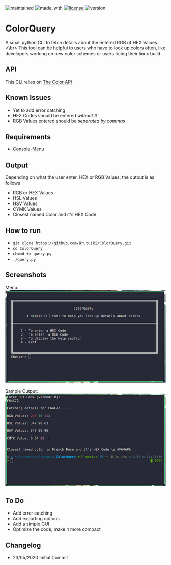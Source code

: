 ![maintained](https://img.shields.io/badge/Maintained-Yes-brightgreen) ![made_with](https://img.shields.io/badge/Made%20with-Python3-1f425f.svg) [![license](https://img.shields.io/badge/License-MIT-green)](https://github.com/Brutuski/ColorQuery/blob/master/LICENSE) ![version](https://img.shields.io/badge/Version-BETA%200.1-red)
# ColorQuery
A small python CLI to fetch details about the entered RGB of HEX Values. <\br>
This tool can be helpful to users who have to look up colors often, like developers working on new color schemes or users ricing their linux build.

## API
This CLI relies on [The Color API](https://www.thecolorapi.com/)

## Known Issues
+ Yet to add error catching
+ HEX Codes should be entered *without #*
+ RGB Values entered should be *separated by commas*

## Requirements
+ [Console-Menu](https://github.com/aegirhall/console-menu)

## Output
Depending on what the user enter, HEX or RGB Values, the output is as follows
+ RGB or HEX Values
+ HSL Values
+ HSV Values
+ CYMK Values
+ Closest named Color and it's HEX Code

## How to run
+ `git clone https://github.com/Brutuski/ColorQuery.git`
+ `cd ColorQuery`
+ `chmod +x query.py`
+ `./query.py`

## Screenshots
Menu: </br>
<img src="https://raw.githubusercontent.com/Brutuski/ColorQuery/master/Screenshots/Menu.png"/>

Sample Output: </br>
<img src="https://raw.githubusercontent.com/Brutuski/ColorQuery/master/Screenshots/SampleOutput.png" />

## To Do
+ Add error catching
+ Add exporting options
+ Add a simple GUI
+ Optimize the code, make it more compact

## Changelog
+ 23/05/2020 Initial Commit
